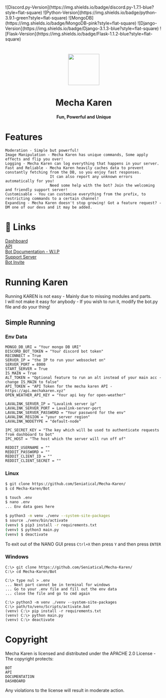 <p allign="center">
  ![Discord.py-Version](https://img.shields.io/badge/discord.py-1.7.1-blue?style=flat-square)
  ![Python-Version](https://img.shields.io/badge/python-3.9.1-green?style=flat-square)
  ![MongoDB](https://img.shields.io/badge/MongoDB-pink?style=flat-square)
  ![Django-Version](https://img.shields.io/badge/Django-3.1.3-blue?style=flat-square)
  ![Flask-Version](https://img.shields.io/badge/Flask-1.1.2-blue?style=flat-square)
</p>

<h1 align="center">
  <img src="https://cdn.discordapp.com/avatars/740514706858442792/3d4c161d2bfa97ec86cc82102df5cad5.png?size=512" height='100px' width='100px'>
</h1>
<h1 align="center">Mecha Karen</h1>
<h4 align="center">Fun, Powerful and Unique</h4>

# Features
```
Moderation - Simple but powerful!
Image Manipulation - Mecha Karen has unique commands, Some apply effects and flip you over!
Logging - Mecha Karen can log everything that happens in your server.
Fast and Reliable - Mecha Karen heavily caches data to prevent constantly fetching from the DB, so you enjoy fast responses. 
                    It can also report any unknown errors automatically for you!
                    Need some help with the bot? Join the welcoming and friendly support server!
Customisable - You can customise everything from the prefix, to restricting commands to a certain channel!
Expanding - Mecha Karen doesn't stop growing! Got a feature request? - DM one of our devs and it may be added.
```

# 🔗 Links
[Dashboard](https://mechakaren.xyz/login)\
[API](https://api.mechakaren.xyz/docs)\
[Bot Documentation - W.I.P](https://docs.mechakaren.xyz/)\
[Support Server](https://discord.gg/Q5mFhUM)\
[Bot Invite](https://discord.com/oauth2/authorize?client_id=740514706858442792&permissions=0&scope=bot)

# Running Karen
Running KAREN is not easy - Mainly due to missing modules and parts.\
I will not make it easy for anybody - If you wish to run it, modify the bot.py file and do your thing!

## Simple Running

### Env Data
```
MONGO_DB_URI = "Your mongo DB URI"
DISCORD_BOT_TOKEN = "Your discord bot token"
RECONNECT = True
SERVER_IP = "the IP to run your websocket on"
SERVER_PORT = 8000
START_SERVER = True
IS_MAIN = True
ALT_TOKEN = "Optional feature to run an alt instead of your main acc - change IS_MAIN to false"
API_TOKEN = "API Token for the mecha karen API - https://api.mechakaren.xyz"
OPEN_WEATHER_API_KEY = "Your api key for open-weather"

LAVALINK_SERVER_IP = "Lavalink server ip"
LAVALINK_SERVER_PORT = Lavalink-server-port
LAVALINK_SERVER_PASSWORD = "Your password for the env"
LAVALINK_REGION = "your server region"
LAVALINK_NODETYPE = "default-node"

IPC_SECRET_KEY = "The key which will be used to authenticate requests from dashboard to bot"
IPC_HOST = "The host which the server will run off of"

REDDIT_USERNAME = ""
REDDIT_PASSWORD = ""
REDDIT_CLIENT_ID = ""
REDDIT_CLIENT_SECRET = ""
```

### Linux
```sh
$ git clone https://github.com/Seniatical/Mecha-Karen/
$ cd Mecha-Karen/Bot

$ touch .env
$ nano .env
... Env data goes here

$ python3 -m venv ./venv --system-site-packages
$ source ./venv/bin/activate
(venv) $ pip3 install -r requirements.txt
(venv) $ python3 main.py
(venv) $ deactivate
```
To exit out of the NANO GUI press `Ctrl+X` then press `Y` and then press `ENTER`

### Windows
```
C:\> git clone https://github.com/Seniatical/Mecha-Karen/
C:\> cd Mecha-Karen/Bot

C:\> type nul > .env
... Next part cannot be in terminal for windows
... Go to your .env file and fill out the env data
... close the file and go to cmd again

C:\> python3 -m venv ./venv --system-site-packages
C:\> path/to/venv/Scripts/activate.bat
(venv) C:\> pip install -r requirements.txt
(venv) C:\> python main.py
(venv) C:\> deactivate
```

# Copyright
Mecha Karen is licensed and distributed under the APACHE 2.0 License - The copyright protects:
```
BOT
API
DOCUMENTATION
DASHBOARD
```

Any violations to the license will result in moderate action.
